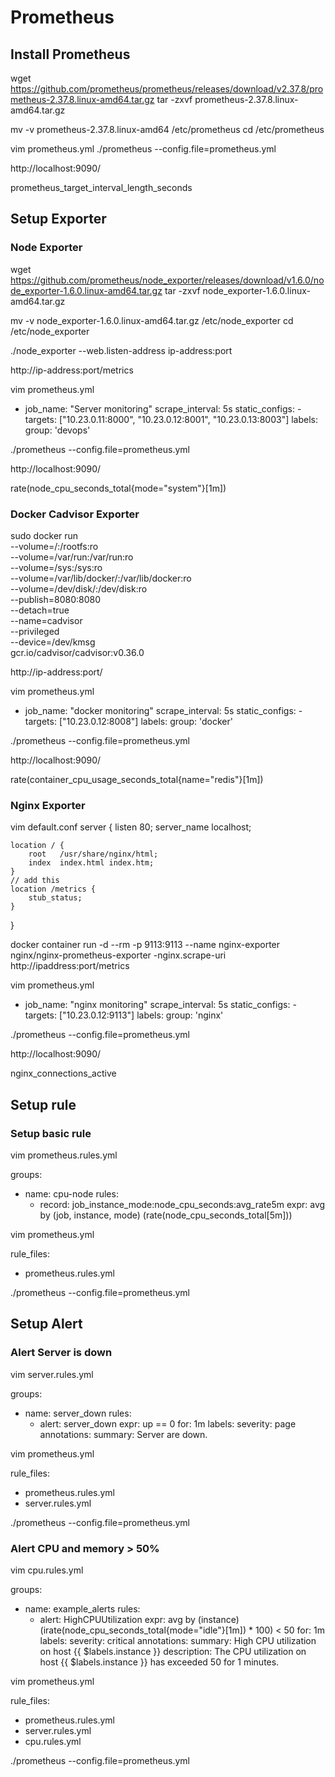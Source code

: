 # Prometheus

## Install Prometheus
wget https://github.com/prometheus/prometheus/releases/download/v2.37.8/prometheus-2.37.8.linux-amd64.tar.gz
tar -zxvf prometheus-2.37.8.linux-amd64.tar.gz

mv -v prometheus-2.37.8.linux-amd64 /etc/prometheus
cd /etc/prometheus

vim prometheus.yml
./prometheus --config.file=prometheus.yml

http://localhost:9090/

prometheus_target_interval_length_seconds

## Setup Exporter
### Node Exporter
wget https://github.com/prometheus/node_exporter/releases/download/v1.6.0/node_exporter-1.6.0.linux-amd64.tar.gz
tar -zxvf node_exporter-1.6.0.linux-amd64.tar.gz

mv -v node_exporter-1.6.0.linux-amd64.tar.gz /etc/node_exporter
cd /etc/node_exporter

./node_exporter --web.listen-address ip-address:port

http://ip-address:port/metrics

vim prometheus.yml

- job_name: "Server monitoring"
    scrape_interval: 5s
    static_configs:
      - targets: ["10.23.0.11:8000", "10.23.0.12:8001", "10.23.0.13:8003"]
        labels:
          group: 'devops'

./prometheus --config.file=prometheus.yml

http://localhost:9090/

rate(node_cpu_seconds_total{mode="system"}[1m])

### Docker Cadvisor Exporter
sudo docker run \
  --volume=/:/rootfs:ro \
  --volume=/var/run:/var/run:ro \
  --volume=/sys:/sys:ro \
  --volume=/var/lib/docker/:/var/lib/docker:ro \
  --volume=/dev/disk/:/dev/disk:ro \
  --publish=8080:8080 \
  --detach=true \
  --name=cadvisor \
  --privileged \
  --device=/dev/kmsg \
  gcr.io/cadvisor/cadvisor:v0.36.0

http://ip-address:port/

vim prometheus.yml

- job_name: "docker monitoring"
    scrape_interval: 5s
    static_configs:
      - targets: ["10.23.0.12:8008"]
        labels:
          group: 'docker'

./prometheus --config.file=prometheus.yml

http://localhost:9090/

rate(container_cpu_usage_seconds_total{name="redis"}[1m])

### Nginx Exporter
vim default.conf
server {
    listen       80;
    server_name  localhost;

    location / {
        root   /usr/share/nginx/html;
        index  index.html index.htm;
    }    
    // add this
    location /metrics {
        stub_status;
    }
}

docker container run -d --rm -p 9113:9113 --name nginx-exporter nginx/nginx-prometheus-exporter -nginx.scrape-uri http://ipaddress:port/metrics

vim prometheus.yml

- job_name: "nginx monitoring"
    scrape_interval: 5s
    static_configs:
      - targets: ["10.23.0.12:9113"]
        labels:
          group: 'nginx'

./prometheus --config.file=prometheus.yml

http://localhost:9090/

nginx_connections_active
## Setup rule
### Setup basic rule
vim prometheus.rules.yml

groups:
  - name: cpu-node
    rules:
    - record: job_instance_mode:node_cpu_seconds:avg_rate5m
      expr: avg by (job, instance, mode) (rate(node_cpu_seconds_total[5m]))

vim prometheus.yml

rule_files:
  - prometheus.rules.yml

./prometheus --config.file=prometheus.yml
## Setup Alert
### Alert Server is down
vim server.rules.yml

groups:
- name: server_down
  rules:
  - alert: server_down
    expr: up == 0
    for: 1m
    labels:
      severity: page
    annotations:
      summary: Server are down.

vim prometheus.yml

rule_files:
  - prometheus.rules.yml
  - server.rules.yml

./prometheus --config.file=prometheus.yml
### Alert CPU and memory > 50%
vim cpu.rules.yml

groups:
  - name: example_alerts
    rules:
    - alert: HighCPUUtilization
      expr: avg by (instance) (irate(node_cpu_seconds_total{mode="idle"}[1m]) * 100) < 50
      for: 1m
      labels:
        severity: critical
      annotations:
        summary: High CPU utilization on host {{ $labels.instance  }}
        description: The CPU utilization on host {{ $labels.instance }} has exceeded 50 for 1 minutes.

vim prometheus.yml

rule_files:
  - prometheus.rules.yml
  - server.rules.yml
  - cpu.rules.yml

./prometheus --config.file=prometheus.yml
